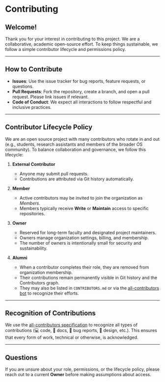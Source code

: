 # Contributing

## Welcome!

Thank you for your interest in contributing to this project. We are a collaborative, academic open-source effort. To keep things sustainable, we follow a simple contributor lifecycle and permissions policy.

---

## How to Contribute

- **Issues**: Use the issue tracker for bug reports, feature requests, or questions.  
- **Pull Requests**: Fork the repository, create a branch, and open a pull request. Please link issues if relevant.  
- **Code of Conduct**: We expect all interactions to follow respectful and inclusive practices.  

---

## Contributor Lifecycle Policy

We are an open source project with many contributors who rotate in and out (e.g., students, research assistants and members of the broader OS community). To balance collaboration and governance, we follow this lifecycle:

1. **External Contributor**  
   - Anyone may submit pull requests.  
   - Contributions are attributed via Git history automatically.  

2. **Member**  
   - Active contributors may be invited to join the organization as *Members*.  
   - Members typically receive **Write** or **Maintain** access to specific repositories.  

3. **Owner**  
   - Reserved for long-term faculty and designated project maintainers.  
   - Owners manage organization settings, billing, and membership.  
   - The number of owners is intentionally small for security and sustainability.  

4. **Alumni**  
   - When a contributor completes their role, they are removed from organization membership.  
   - Their contributions remain permanently visible in Git history and the Contributors graph.  
   - They may also be listed in `CONTRIBUTORS.md` or via the [all-contributors bot](https://allcontributors.org/) to recognize their efforts.  

---

## Recognition of Contributions

We use the [all-contributors specification](https://allcontributors.org/) to recognize all types of contributions (💻 code, 📖 docs, 🐛 bug reports, 🎨 design, etc.). This ensures that every form of work, technical or otherwise, is acknowledged.

---

## Questions

If you are unsure about your role, permissions, or the lifecycle policy, please reach out to a current **Owner** before making assumptions about access.
